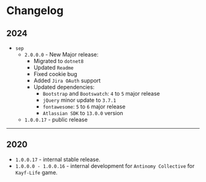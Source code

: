 # Changelog
## 2024
* `sep`
	* `2.0.0.0` - New Major release:
		* Migrated to `dotnet8`
		* Updated `Readme`
		* Fixed cookie bug
		* Added `Jira OAuth` support
		* Updated dependencies:
			* `Bootstrap` and `Bootswatch`: `4` to `5` major release
			* `jQuery` minor update to `3.7.1`
			* `fontawesome`: `5` to `6` major release
			* `Atlassian SDK` to `13.0.0` version
	* `1.0.0.17` - public release
-------------------------------------------------------------------
## 2020
* `1.0.0.17` - internal stable release.
* `1.0.0.0 - 1.0.0.16` - internal development for `Antinomy Collective` for `Kayf-Life` game.
